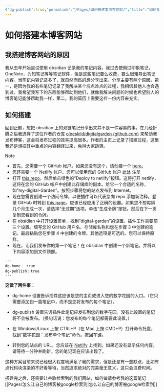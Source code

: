 ```yaml
---
{"dg-publish":true,"permalink":"/Pages/如何搭建本博客网站/","title":"如何使用搭建本博客网站","tags":[null]}
---
```



# 如何搭建本博客网站

## 我搭建博客网站的原因

我从去年开始尝试使用 obsidian 记录我的笔记内容。我过去使用过印象笔记，OneNote，为知笔记等等笔记软件，但是这些笔记要么收费，要么很难导出笔记内容。当笔记内容记录多了，就自然而然的想分享出来。分享主要有两个原因，第一，是因为我的有些笔记记录了我解决某个坑点难点的过程，我相信其他人也会遇到过，我希望我写下的东西能够帮助到他们，就像我解决问题的时候也希望别人的博客笔记能够帮助我一样，第二，我的简历上需要这样一份内容来充实。

## 如何搭建

回到正题，想把 obsidian 上的双链笔记分享出来并不是一件容易的事，在几经折腾之后我选择了这位作者的仓库 [oleeskild/digitalgarden (github.com)](https://github.com/oleeskild/digitalgarden) 来帮助我发布博客，这会将发布过程的效率提高很多。作者的主页上记录了搭建过程，这里我还是想把其中重点的内容翻译过来，免得大家跳转。

> [!note]
> - 首先，您需要一个 GitHub 帐户。如果您没有这个，请创建一个 [here]( https://github.com/signup )。
> - 您还需要一个 Netlify 帐户。您可以使用您的 GitHub 帐户 [此处](https://app.netlify.com/) 注册
> - 打开 [this repo](https://github.com/oleeskild/digitalgarden)，然后单击绿色的“Deploy to netlify”按钮。这将打开 netlify，这将在您的 GitHub 帐户中创建此存储库的副本。给它一个合适的名称，如“my-digital-Garden”。按照步骤将您的站点发布到 Internet。
> - 现在您需要创建一个访问令牌，以便插件可以代表您向 repo 添加新注释。登录 GitHub 时转到 [this page]( https://github.com/settings/tokens/new?scopes=repo )。应该已经应用了正确的设置。如果您不想每隔几个月生成一次，请选择“无过期”选项。单击“生成令牌”按钮，然后在下一页复制您看到的令牌。
> - 在 obsidian 中打开设置菜单，找到“digital-garden”的设置。插件工作需要前三个设置。填写您的 GitHub 用户名、存储库名称和您在步骤 3 中创建的笔记。最后粘贴您在步骤 4 中创建的令牌。其他选项是可选的。您可以保持原样。
> - 现在，让我们发布你的第一个笔记！在 obsidian 中创建一个新笔记。并将以下内容添加到文件顶部。
>
> ```
> ---
> dg-home： true
> dg-publish：true
> ---
> ```
>
> **这做了两件事：**
>
> - dg-home 设置告诉插件这应该是您的主页或进入您的数字花园的入口。（它只需要添加到一篇笔记中，而不是您将发布的每个笔记）。
>
> - dg-publish 设置告诉插件此笔记应发布到您的数字花园。没有此设置的笔记将不会被发布。（换句话说：您发布的每个笔记都需要此设置。）
>
> - 在 Windows/Linux 上按 CTRL+P（在 Mac 上按 CMD+P）打开命令托盘，找到“数字花园：发布单个笔记”命令。按回车键。  
> - 转到您的站点的 URL，您应该在 [Netlify]( https://app.netlify.com/ ) 上找到。如果还没有显示任何内容，请等待一分钟并刷新。您的笔记现在应该出现了。

这种方案目前来说已经很大程度地满足了我的需求，但是还是有一些缺点，比如有点代码块渲染的不好看等待，当然追求绝对的完美毫无意义，这只会浪费时间。

搭建完之后，还需要让谷歌检索到的我们网站，如何做请参考我的这篇笔记 [[Pages/怎么让自己的博客被google检索到\|怎么让自己的博客被google检索到]]
